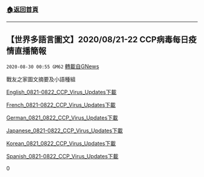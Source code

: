 ###  [:house:返回首頁](https://github.com/ourhimalayas/txt)
---

## 【世界多語言圖文】2020/08/21-22 CCP病毒每日疫情直播簡報
`2020-08-30 00:55 GM62` [轉載自GNews](https://gnews.org/zh-hant/324234/)

戰友之家圖文摘要及小語種組

[English\_0821-0822\_CCP\_Virus\_Updates](https://s3.amazonaws.com/gnews-media-offload/wp-content/uploads/2020/08/30004917/English_0821-0822_CCP_Virus_Updates.pdf)[下載](https://s3.amazonaws.com/gnews-media-offload/wp-content/uploads/2020/08/30004917/English_0821-0822_CCP_Virus_Updates.pdf)

[French\_0821-0822\_CCP\_Virus\_Updates](https://s3.amazonaws.com/gnews-media-offload/wp-content/uploads/2020/08/30004910/French_0821-0822_CCP_Virus_Updates.pdf)[下載](https://s3.amazonaws.com/gnews-media-offload/wp-content/uploads/2020/08/30004910/French_0821-0822_CCP_Virus_Updates.pdf)

[German\_0821\_0822\_CCP\_Virus\_Updates](https://s3.amazonaws.com/gnews-media-offload/wp-content/uploads/2020/08/30004906/German_0821_0822_CCP_Virus_Updates.pdf)[下載](https://s3.amazonaws.com/gnews-media-offload/wp-content/uploads/2020/08/30004906/German_0821_0822_CCP_Virus_Updates.pdf)

[Japanese\_0821-0822\_CCP\_Virus\_Updates](https://s3.amazonaws.com/gnews-media-offload/wp-content/uploads/2020/08/30004902/Japanese_0821-0822_CCP_Virus_Updates-1.pdf)[下載](https://s3.amazonaws.com/gnews-media-offload/wp-content/uploads/2020/08/30004902/Japanese_0821-0822_CCP_Virus_Updates-1.pdf)

[Korean\_0821\_0822\_CCP\_Virus\_Updates](https://s3.amazonaws.com/gnews-media-offload/wp-content/uploads/2020/08/30004914/Korean_0821_0822_CCP_Virus_Updates.pdf)[下載](https://s3.amazonaws.com/gnews-media-offload/wp-content/uploads/2020/08/30004914/Korean_0821_0822_CCP_Virus_Updates.pdf)

[Spanish\_0821-0822\_CCP\_Virus\_Updates](https://s3.amazonaws.com/gnews-media-offload/wp-content/uploads/2020/08/30004921/Spanish_0821-0822_CCP_Virus_Updates.pdf)[下載](https://s3.amazonaws.com/gnews-media-offload/wp-content/uploads/2020/08/30004921/Spanish_0821-0822_CCP_Virus_Updates.pdf)



0
